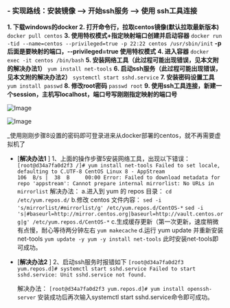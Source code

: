 ### **- 实现路线：安装镜像 -->  开始ssh服务 -->  使用 ssh工具连接** 

**1. 下载windows的docker
2. 打开命令行，拉取centos镜像(默认拉取最新版本)**   `docker pull centos`
**3. 使用特权模式+指定映射端口创建并启动容器**  `docker run -tid --name=centos --privileged=true -p 22:22 centos /usr/sbin/init`   **-p 后面是要映射的端口，--privileged=true 使用特权模式**
**4. 进入容器**   `docker exec -it centos /bin/bash`
**5. 安装网络工具（此过程可能出现错误，见本文附的解决办法1）** `yum install net-tools`
**6. 启动ssh服务（此过程可能出现错误，见本文附的解决办法2）**    `systemctl start sshd.service`
**7. 安装密码设置工具**  `yum install passwd`
**8. 修改root密码**  `passwd root`
**9. 使用ssh工具连接，新建一个session，**主机写localhost，端口号写刚刚指定映射的端口号****

![Image](https://github.com/user-attachments/assets/c97ee2d2-96e0-4bf3-b3ea-98562ec0caf6)

![Image](https://github.com/user-attachments/assets/c7dd1afe-1ed2-4790-a891-eca21cb11e73)

_使用刚刚步骤8设置的密码即可登录进来从docker部署的centos，就不再需要虚拟机了

- [**解决办法1** ] 1、上面的操作步骤5安装网络工具，出现以下错误： `[root@d34a7fa0d2f3 /]# yum install net-tools
Failed to set locale, defaulting to C.UTF-8
CentOS Linux 8 - AppStream                                                              106  B/s |  38  B     00:00
Error: Failed to download metadata for repo 'appstream': Cannot prepare internal mirrorlist: No URLs in mirrorlist`
 解决办法：
    a.进入到 yum 的 repos 目录：  `cd /etc/yum.repos.d/`
    b.修改 centos 文件内容：  `sed -i 's/mirrorlist/#mirrorlist/g' /etc/yum.repos.d/CentOS-*`
`sed -i 's|#baseurl=http://mirror.centos.org|baseurl=http://vault.centos.org|g' /etc/yum.repos.d/CentOS-*`
    c.生成缓存更新（第一次更新，速度稍微有点慢，耐心等待两分钟左右   `yum makecache`
    d.运行 yum update 并重新安装 net-tools  `yum update -y
yum -y install net-tools`
     此时安装net-tools即可成功。

- [**解决办法2** ]  2、启动ssh服务时报错如下  `[root@d34a7fa0d2f3 yum.repos.d]# systemctl start sshd.service
Failed to start sshd.service: Unit sshd.service not found.`
  
  解决办法：  `[root@d34a7fa0d2f3 yum.repos.d]# yum install openssh-server`
  安装成功后再次输入systemctl start sshd.service命令即可成功。
 
